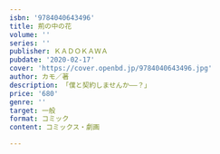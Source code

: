 ```yaml
---
isbn: '9784040643496'
title: 荊の中の花
volume: ''
series: ''
publisher: ＫＡＤＯＫＡＷＡ
pubdate: '2020-02-17'
cover: 'https://cover.openbd.jp/9784040643496.jpg'
author: カモ／著
description: 「僕と契約しませんか――？」
price: '680'
genre: ''
target: 一般
format: コミック
content: コミックス・劇画

---
```

